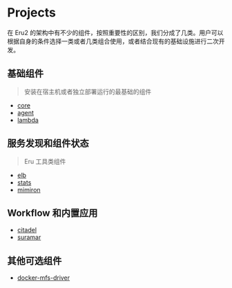 # Projects

在 Eru2 的架构中有不少的组件，按照重要性的区别，我们分成了几类。用户可以根据自身的条件选择一类或者几类组合使用，或者结合现有的基础设施进行二次开发。

## 基础组件

> 安装在宿主机或者独立部署运行的最基础的组件

* [core](https://github.com/projecteru2/core)
* [agent](https://github.com/projecteru2/agent)
* [lambda](https://github.com/projecteru2/lambda)

## 服务发现和组件状态

> Eru 工具类组件

* [elb](https://github.com/projecteru2/elb)
* [stats](https://github.com/projecteru2/stats)
* [mimiron](https://github.com/projecteru2/mimiron)

## Workflow 和内置应用

* [citadel](https://github.com/projecteru2/citadel)
* [suramar](https://github.com/projecteru2/suramar)

## 其他可选组件

* [docker-mfs-driver](https://github.com/projecteru2/docker-mfs-driver)
